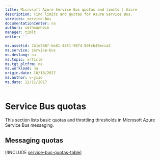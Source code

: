 ```yaml
---
title: Microsoft Azure Service Bus quotas and limits | Azure
description: Find limits and quotas for Azure Service Bus.
services: service-bus
documentationCenter: na
authors: sethmanheim
manager: timlt
editor: ''

ms.assetid: 2b1e266f-be81-48f1-9874-50fcb40ecca2
ms.service: service-bus
ms.devlang: na
ms.topic: article
ms.tgt_pltfrm: na
ms.workload: na
origin.date: 10/18/2017
ms.author: v-yiso
ms.date: 12/11/2017
---
```


# Service Bus quotas

This section lists basic quotas and throttling thresholds in Microsoft Azure Service Bus messaging.

## Messaging quotas

[!INCLUDE [service-bus-quotas-table](../../includes/service-bus-quotas-table.md)]

<!--Update_Description:update meta properties only-->